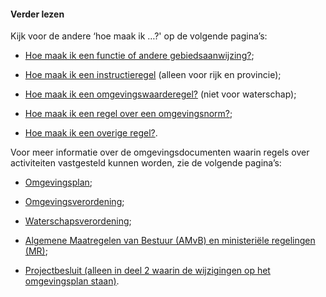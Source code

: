 ﻿#### Verder lezen

Kijk voor de andere ‘hoe maak ik …?' op de volgende pagina’s:

-   [Hoe maak ik een functie of andere gebiedsaanwijzing?](/hoe-maak-ik-een-functie-of-andere-gebiedsaanwijzing);

-   [Hoe maak ik een instructieregel](/hoe-maak-ik-een-instructieregel) (alleen
    voor rijk en provincie);

-   [Hoe maak ik een omgevingswaarderegel?](/hoe-maak-ik-een-omgevingswaarderegel) (niet voor waterschap);

-   [Hoe maak ik een regel over een omgevingsnorm?](/hoe-maak-ik-een-omgevingsnorm);

-   [Hoe maak ik een overige regel?](/hoe-maak-ik-een-overige-regel).

Voor meer informatie over de omgevingsdocumenten waarin regels over activiteiten
vastgesteld kunnen worden, zie de volgende pagina’s:

-   [Omgevingsplan](/omgevingsplan);

-   [Omgevingsverordening](/omgevingsverordening);

-   [Waterschapsverordening](/waterschapsverordening);

-   [Algemene Maatregelen van Bestuur (AMvB) en ministeriële regelingen
    (MR)](/amvb-mr);

-   [Projectbesluit (alleen in deel 2 waarin de wijzigingen op het omgevingsplan staan)](/projectbesluit).
